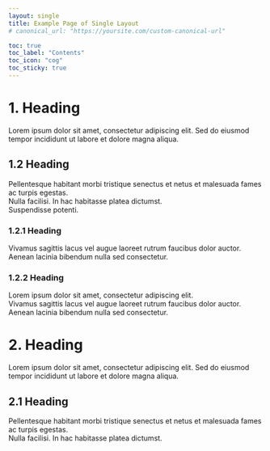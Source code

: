 ```yaml
---
layout: single
title: Example Page of Single Layout
# canonical_url: "https://yoursite.com/custom-canonical-url"

toc: true
toc_label: "Contents"
toc_icon: "cog" 
toc_sticky: true
---
```


# 1. Heading 
Lorem ipsum dolor sit amet, consectetur adipiscing elit.
Sed do eiusmod tempor incididunt ut labore et dolore magna aliqua.

## 1.2 Heading
Pellentesque habitant morbi tristique senectus et netus et malesuada fames ac turpis egestas.  
Nulla facilisi. In hac habitasse platea dictumst.  
Suspendisse potenti.

### 1.2.1 Heading
Vivamus sagittis lacus vel augue laoreet rutrum faucibus dolor auctor.  
Aenean lacinia bibendum nulla sed consectetur.

### 1.2.2 Heading
Lorem ipsum dolor sit amet, consectetur adipiscing elit.  
Vivamus sagittis lacus vel augue laoreet rutrum faucibus dolor auctor.  
Aenean lacinia bibendum nulla sed consectetur.

# 2. Heading
Lorem ipsum dolor sit amet, consectetur adipiscing elit.
Sed do eiusmod tempor incididunt ut labore et dolore magna aliqua.

## 2.1 Heading
Pellentesque habitant morbi tristique senectus et netus et malesuada fames ac turpis egestas.  
Nulla facilisi. In hac habitasse platea dictumst.  

